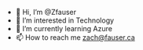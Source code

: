 - 👋 Hi, I’m @Zfauser
- 👀 I’m interested in Technology
- 🌱 I’m currently learning Azure
- 📫 How to reach me zach@fauser.ca

<!---
Zfauser/Zfauser is a ✨ special ✨ repository because its `README.md` (this file) appears on your GitHub profile.
You can click the Preview link to take a look at your changes.
--->
